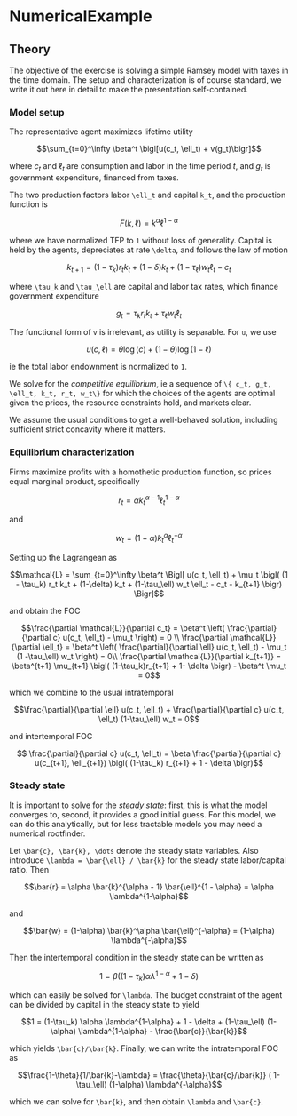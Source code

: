 # NumericalExample

## Theory

The objective of the exercise is solving a simple Ramsey model with taxes in the time domain. The setup and characterization is of course standard, we write it out here in detail to make the presentation self-contained.

### Model setup

The representative agent maximizes lifetime utility
```math
\sum_{t=0}^\infty \beta^t \bigl[u(c_t, \ell_t) + v(g_t)\bigr]
```
where $c_t$ and $\ell_t$ are consumption and labor in the time period $t$, and $g_t$ is government expenditure, financed from taxes.

The two production factors labor ``\ell_t`` and capital ``k_t``, and the production function is
```math
F(k, \ell) = k^\alpha \ell^{1-\alpha}
```
where we have normalized TFP to ``1`` without loss of generality. Capital is held by the agents, depreciates at rate ``\delta``,  and follows the law of motion
```math
k_{t+1} = (1-\tau_k) r_t k_t + (1-\delta) k_t + (1-\tau_\ell) w_t \ell_t - c_t
```
where ``\tau_k`` and ``\tau_\ell`` are capital and labor tax rates, which finance government expenditure
```math
g_t = \tau_k r_t k_t + \tau_\ell w_t \ell_t
```
The functional form of ``v`` is irrelevant, as utility is separable. For ``u``, we use
```math
u(c, \ell) = \theta \log(c) + (1-\theta) \log(1-\ell)
```
ie the total labor endownment is normalized to ``1``.

We solve for the *competitive equilibrium*, ie a sequence of ``\{ c_t, g_t, \ell_t, k_t, r_t, w_t\}`` for which the choices of the agents are optimal given the prices, the resource constraints hold, and markets clear.

We assume the usual conditions to get a well-behaved solution, including sufficient strict concavity where it matters.

### Equilibrium characterization

Firms maximize profits with a homothetic production function, so prices equal marginal product, specifically
```math
r_t = \alpha k_t^{\alpha -1 }\ell_t^{1-\alpha}
```
and
```math
w_t = (1-\alpha) k_t^{\alpha }\ell_t^{-\alpha}
```

Setting up the Lagrangean as

```math
\mathcal{L} = \sum_{t=0}^\infty \beta^t \Bigl[ u(c_t, \ell_t) +
\mu_t \bigl( (1 - \tau_k) r_t k_t + (1-\delta) k_t + (1-\tau_\ell) w_t \ell_t - c_t - k_{t+1} \bigr)
\Bigr]
```

and obtain the FOC

```math
\frac{\partial \mathcal{L}}{\partial c_t} = \beta^t \left( \frac{\partial}{\partial c} u(c_t, \ell_t) - \mu_t \right) = 0 \\
\frac{\partial \mathcal{L}}{\partial \ell_t} = \beta^t \left( \frac{\partial}{\partial \ell} u(c_t, \ell_t) - \mu_t (1 -\tau_\ell) w_t \right) = 0\\
\frac{\partial \mathcal{L}}{\partial k_{t+1}} = \beta^{t+1} \mu_{t+1} \bigl(  (1-\tau_k)r_{t+1} + 1- \delta \bigr) - \beta^t \mu_t  = 0
```

which we combine to the usual intratemporal

```math
\frac{\partial}{\partial \ell} u(c_t, \ell_t) + \frac{\partial}{\partial c} u(c_t, \ell_t) (1-\tau_\ell) w_t = 0
```

and intertemporal FOC

```math
 \frac{\partial}{\partial c} u(c_t, \ell_t) = \beta \frac{\partial}{\partial c} u(c_{t+1}, \ell_{t+1}) \bigl( (1-\tau_k) r_{t+1} + 1 - \delta \bigr)
```

### Steady state

It is important to solve for the *steady state*: first, this is what the model converges to, second, it provides a good initial guess. For this model, we can do this analytically, but for less tractable models you may need a numerical rootfinder.

Let ``\bar{c}, \bar{k}, \dots`` denote the steady state variables. Also introduce ``\lambda = \bar{\ell} / \bar{k}`` for the steady state labor/capital ratio.  Then

```math
\bar{r} = \alpha \bar{k}^{\alpha - 1} \bar{\ell}^{1 - \alpha} = \alpha \lambda^{1-\alpha}
```

and

```math
\bar{w} = (1-\alpha) \bar{k}^\alpha \bar{\ell}^{-\alpha} = (1-\alpha) \lambda^{-\alpha}
```

Then the intertemporal condition in the steady state can be written as

```math
1 = \beta \bigl( (1-\tau_k) \alpha \lambda^{1-\alpha} + 1 - \delta \bigr)
```

which can easily be solved for ``\lambda``. The budget constraint of the agent can be divided by capital in the steady state to yield

```math
1 = (1-\tau_k) \alpha \lambda^{1-\alpha} + 1 - \delta + (1-\tau_\ell) (1-\alpha) \lambda^{1-\alpha} - \frac{\bar{c}}{\bar{k}}
```

which yields ``\bar{c}/\bar{k}``. Finally, we can write the intratemporal FOC as
```math
\frac{1-\theta}{1/\bar{k}-\lambda} = \frac{\theta}{\bar{c}/\bar{k}} ( 1-\tau_\ell) (1-\alpha) \lambda^{-\alpha}
```

which we can solve for ``\bar{k}``, and then obtain ``\lambda`` and ``\bar{c}``.
